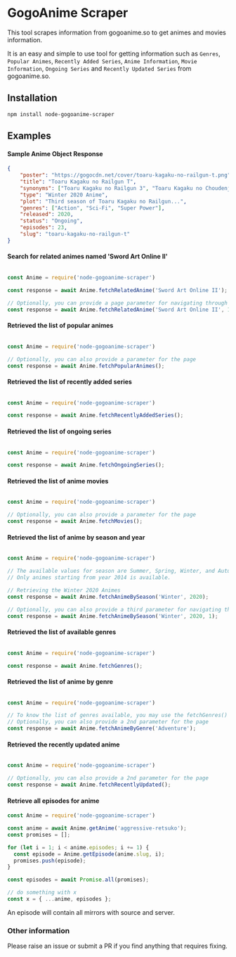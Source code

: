 GogoAnime Scraper
===================

This tool scrapes information from gogoanime.so to get animes and movies information.

It is an easy and simple to use tool for getting information such as `Genres`, `Popular Animes`, `Recently Added Series`, `Anime Information`, `Movie Information`, `Ongoing Series` and `Recently Updated Series` from gogoanime.so.

## Installation
```
npm install node-gogoanime-scraper
```

## Examples

#### Sample Anime Object Response

```json
{
    "poster": "https://gogocdn.net/cover/toaru-kagaku-no-railgun-t.png",
    "title": "Toaru Kagaku no Railgun T",
    "synonyms": ["Toaru Kagaku no Railgun 3", "Toaru Kagaku no Choudenjihou 3", "A Certain Scientific Railgun 3", "とある科学の超電磁砲[レールガン]T"],
    "type": "Winter 2020 Anime",
    "plot": "Third season of Toaru Kagaku no Railgun...",
    "genres": ["Action", "Sci-Fi", "Super Power"],
    "released": 2020,
    "status": "Ongoing",
    "episodes": 23,
    "slug": "toaru-kagaku-no-railgun-t"
}
```

#### Search for related animes named 'Sword Art Online II'

```js

const Anime = require('node-gogoanime-scraper')

const response = await Anime.fetchRelatedAnime('Sword Art Online II');

// Optionally, you can provide a page parameter for navigating through pages
const response = await Anime.fetchRelatedAnime('Sword Art Online II', 1);

```

#### Retrieved the list of popular animes

```js

const Anime = require('node-gogoanime-scraper')

// Optionally, you can also provide a parameter for the page 
const response = await Anime.fetchPopularAnimes();

```

#### Retrieved the list of recently added series

```js

const Anime = require('node-gogoanime-scraper')

const response = await Anime.fetchRecentlyAddedSeries();

```

#### Retrieved the list of ongoing series

```js

const Anime = require('node-gogoanime-scraper')

const response = await Anime.fetchOngoingSeries();

```

#### Retrieved the list of anime movies

```js

const Anime = require('node-gogoanime-scraper')

// Optionally, you can also provide a parameter for the page 
const response = await Anime.fetchMovies();

```

#### Retrieved the list of anime by season and year

```js

const Anime = require('node-gogoanime-scraper')

// The available values for season are Summer, Spring, Winter, and Autumn
// Only animes starting from year 2014 is available.

// Retrieving the Winter 2020 Animes
const response = await Anime.fetchAnimeBySeason('Winter', 2020);

// Optionally, you can also provide a third parameter for navigating through pages 
const response = await Anime.fetchAnimeBySeason('Winter', 2020, 1);

```

#### Retrieved the list of available genres

```js

const Anime = require('node-gogoanime-scraper')

const response = await Anime.fetchGenres();

```

#### Retrieved the list of anime by genre

```js

const Anime = require('node-gogoanime-scraper')

// To know the list of genres available, you may use the fetchGenres()
// Optionally, you can also provide a 2nd parameter for the page 
const response = await Anime.fetchAnimeByGenre('Adventure');

```

#### Retrieved the recently updated anime

```js

const Anime = require('node-gogoanime-scraper')

// Optionally, you can also provide a 2nd parameter for the page 
const response = await Anime.fetchRecentlyUpdated();

```

#### Retrieve all episodes for anime

```js
const Anime = require('node-gogoanime-scraper')

const anime = await Anime.getAnime('aggressive-retsuko');
const promises = [];

for (let i = 1; i < anime.episodes; i += 1) {
  const episode = Anime.getEpisode(anime.slug, i);
  promises.push(episode);
}

const episodes = await Promise.all(promises);

// do something with x
const x = { ...anime, episodes };
```

An episode will contain all mirrors with source and server.

### Other information

Please raise an issue or submit a PR if you find anything that requires fixing.

